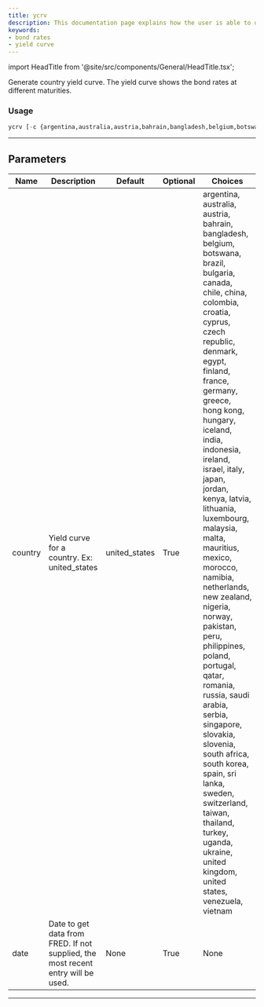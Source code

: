 ```yaml
---
title: ycrv
description: This documentation page explains how the user is able to use ycrv command to generate country yield curve, which shows the bond rates at different maturities.
keywords:
- bond rates
- yield curve
---
```


import HeadTitle from '@site/src/components/General/HeadTitle.tsx';

<HeadTitle title="ycrv - Economy - Reference | OpenBB Terminal Docs" />

Generate country yield curve. The yield curve shows the bond rates at different maturities.

### Usage

```python
ycrv [-c {argentina,australia,austria,bahrain,bangladesh,belgium,botswana,brazil,bulgaria,canada,chile,china,colombia,croatia,cyprus,czech republic,denmark,egypt,finland,france,germany,greece,hong kong,hungary,iceland,india,indonesia,ireland,israel,italy,japan,jordan,kenya,latvia,lithuania,luxembourg,malaysia,malta,mauritius,mexico,morocco,namibia,netherlands,new zealand,nigeria,norway,pakistan,peru,philippines,poland,portugal,qatar,romania,russia,saudi arabia,serbia,singapore,slovakia,slovenia,south africa,south korea,spain,sri lanka,sweden,switzerland,taiwan,thailand,turkey,uganda,ukraine,united kingdom,united states,venezuela,vietnam}] [-d DATE]
```

---

## Parameters

| Name | Description | Default | Optional | Choices |
| ---- | ----------- | ------- | -------- | ------- |
| country | Yield curve for a country. Ex: united_states | united_states | True | argentina, australia, austria, bahrain, bangladesh, belgium, botswana, brazil, bulgaria, canada, chile, china, colombia, croatia, cyprus, czech republic, denmark, egypt, finland, france, germany, greece, hong kong, hungary, iceland, india, indonesia, ireland, israel, italy, japan, jordan, kenya, latvia, lithuania, luxembourg, malaysia, malta, mauritius, mexico, morocco, namibia, netherlands, new zealand, nigeria, norway, pakistan, peru, philippines, poland, portugal, qatar, romania, russia, saudi arabia, serbia, singapore, slovakia, slovenia, south africa, south korea, spain, sri lanka, sweden, switzerland, taiwan, thailand, turkey, uganda, ukraine, united kingdom, united states, venezuela, vietnam |
| date | Date to get data from FRED. If not supplied, the most recent entry will be used. | None | True | None |

---
